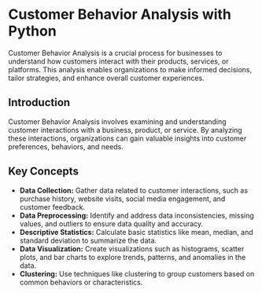 # Customer Behavior Analysis with Python

Customer Behavior Analysis is a crucial process for businesses to understand how customers interact with their products, services, or platforms. This analysis enables organizations to make informed decisions, tailor strategies, and enhance overall customer experiences.

## Introduction

Customer Behavior Analysis involves examining and understanding customer interactions with a business, product, or service. By analyzing these interactions, organizations can gain valuable insights into customer preferences, behaviors, and needs. 

## Key Concepts

- **Data Collection:** Gather data related to customer interactions, such as purchase history, website visits, social media engagement, and customer feedback.
- **Data Preprocessing:** Identify and address data inconsistencies, missing values, and outliers to ensure data quality and accuracy.
- **Descriptive Statistics:** Calculate basic statistics like mean, median, and standard deviation to summarize the data.
- **Data Visualization:** Create visualizations such as histograms, scatter plots, and bar charts to explore trends, patterns, and anomalies in the data.
- **Clustering:** Use techniques like clustering to group customers based on common behaviors or characteristics.
